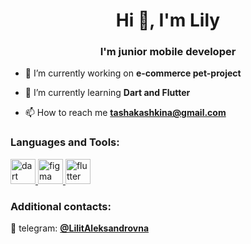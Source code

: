 <h1 align="center">Hi 👋, I'm Lily</h1>
<h3 align="center">I'm junior mobile developer</h3>

- 🔭 I’m currently working on **e-commerce pet-project**

- 🌱 I’m currently learning **Dart and Flutter**

- 📫 How to reach me **tashakashkina@gmail.com**



<h3 align="left">Languages and Tools:</h3>
<p align="left"> <a href="https://dart.dev" target="_blank" rel="noreferrer"> <img src="https://www.vectorlogo.zone/logos/dartlang/dartlang-icon.svg" alt="dart" width="40" height="40"/> </a> <a href="https://www.figma.com/" target="_blank" rel="noreferrer"> <img src="https://www.vectorlogo.zone/logos/figma/figma-icon.svg" alt="figma" width="40" height="40"/> </a> <a href="https://flutter.dev" target="_blank" rel="noreferrer"> <img src="https://www.vectorlogo.zone/logos/flutterio/flutterio-icon.svg" alt="flutter" width="40" height="40"/> </a> </p>






### Additional contacts:

📱 telegram: **[@LilitAleksandrovna](https://t.me/LilitAleksandrovna)**

